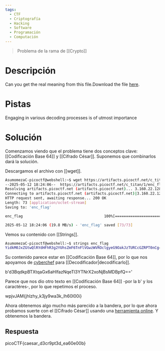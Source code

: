 ```yaml
---
tags:
  - CTF
  - Criptografía
  - Hacking
  - Software
  - Programación
  - Computación
---
```

>Problema de la rama de [[Crypto]]
# Descripción
Can you get the real meaning from this file.Download the file [here](https://artifacts.picoctf.net/c_titan/1/enc_flag).
# Pistas
Engaging in various decoding processes is of utmost importance
# Solución
Comenzamos viendo que el problema tiene dos conceptos clave: [[Codificación Base 64]] y [[Cifrado César]]. Suponemos que combinarlos dará la solución.

Descargamos el archivo con [[wget]].
```bash
AsumomezaC-picoctf@webshell:~$ wget https://artifacts.picoctf.net/c_titan/1/enc_flag
--2025-05-12 18:24:06--  https://artifacts.picoctf.net/c_titan/1/enc_flag
Resolving artifacts.picoctf.net (artifacts.picoctf.net)... 3.160.22.128, 3.160.22.43, 3.160.22.92, ...
Connecting to artifacts.picoctf.net (artifacts.picoctf.net)|3.160.22.128|:443... connected.
HTTP request sent, awaiting response... 200 OK
Length: 73 [application/octet-stream]
Saving to: 'enc_flag'

enc_flag                                     100%[============================================================================================>]      73  --.-KB/s    in 0s      

2025-05-12 18:24:06 (19.8 MB/s) - 'enc_flag' saved [73/73]
```

Vemos su contenido con [[Strings]].
```bash
AsumomezaC-picoctf@webshell:~$ strings enc_flag 
YidkM0JxZGtwQlRYdHFhR3g2YUhsZmF6TnFlVGwzWVROclgyeG9OakJzTURCcGZRPT0nCg==
```
Su contenido parece estar en [[Codificación Base 64]], por lo que nos apoyamos de [cyberchef](<https://cyberchef.org/#recipe=From_Base64('A-Za-z0-9%2B/%3D',true,false)>) para [[Decodificador|decodificarlo]].

b'd3BqdkpBTXtqaGx6aHlfazNqeTl3YTNrX2xoNjBsMDBpfQ\=='

Parece que nos dio otro texto en [[Codificación Base 64]] -por la b' y los caractéres-, por lo que repetimos el proceso.

wpjvJAM{jhlzhy_k3jy9wa3k_lh60l00i}

Ahora obtenemos algo mucho más parecido a la bandera, por lo que ahora probamos suerte con el [[Cifrado César]] usando una [herramienta online](https://www.dcode.fr/cifrado-cesar). Y obtenemos la bandera.
## Respuesta
picoCTF{caesar_d3cr9pt3d_ea60e00b}